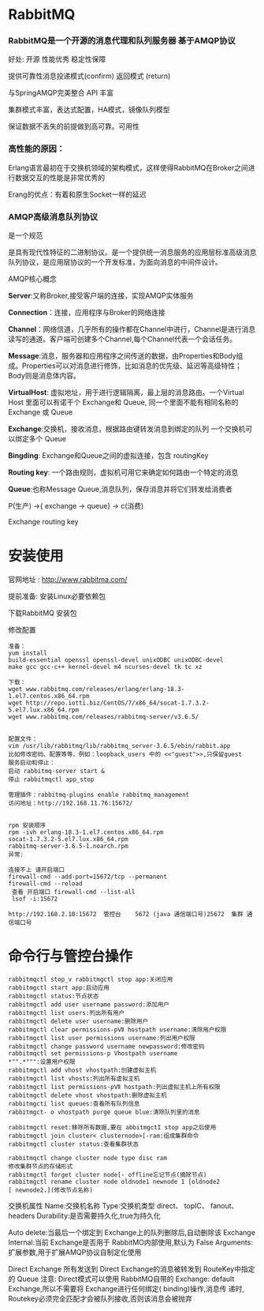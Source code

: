 # RabbitMQ



### RabbitMQ是一个开源的消息代理和队列服务器 基于AMQP协议

好处:  开源 性能优秀 稳定性保障

提供可靠性消息投递模式(confirm)  返回模式 (return)

与SpringAMQP完美整合 API 丰富

集群模式丰富，表达式配置，HA模式，镜像队列模型

保证数据不丢失的前提做到高可靠。可用性

### 高性能的原因：

Erlang语言最初在于交换机领域的架构模式，这样使得RabbitMQ在Broker之间进行数据交互的性能是非常优秀的

Erang的优点：有着和原生Socket一样的延迟

### AMQP高级消息队列协议

是一个规范

是具有现代性特征的二进制协议。是一个提供统一消息服务的应用层标准高级消息队列协议，是应用层协议的一个开发标准，为面向消息的中间件设计。

AMQP核心概念

**Server**:又称Broker,接受客户端的连接，实现AMQP实体服务

**Connection**：连接，应用程序与Broker的网络连接

**Channel**：网络信道，几乎所有的操作都在Channel中进行，Channel是进行消息读写的通道。客户端可创建多个Channel,每个Channel代表一个会话任务。

**Message**:消息，服务器和应用程序之间传送的数据，由Properties和Body组成。Properties可以对消息进行修饰，比如消息的优先级、延迟等高级特性；Body则是消息体内容。

**VirtualHost**: 虚拟地址，用于进行逻辑隔离，最上层的消息路由。一个Virtual Host 里面可以有诺干个 Exchange和 Queue, 同一个里面不能有相同名称的Exchange 或 Queue

**Exchange**:交换机，接收消息，根据路由键转发消息到绑定的队列  一个交换机可以绑定多个 Queue

**Bingding**: Exchange和Queue之间的虚拟连接，包含 routingKey

**Routing key**: 一个路由规则，虚拟机可用它来确定如何路由一个特定的消息

**Queue**:也称Message Queue,消息队列，保存消息并将它们转发给消费者



P(生产) ->{ exchange -> queue} -> c(消费)



Exchange  routing key

# 安装使用

官网地址 : http://www.rabbitma.com/

提前准备: 安装Linux必要依赖包

下载RabbitMQ 安装包

修改配置

```
准备：
yum install 
build-essential openssl openssl-devel unixODBC unixODBC-devel 
make gcc gcc-c++ kernel-devel m4 ncurses-devel tk tc xz

下载：
wget www.rabbitmq.com/releases/erlang/erlang-18.3-1.el7.centos.x86_64.rpm
wget http://repo.iotti.biz/CentOS/7/x86_64/socat-1.7.3.2-5.el7.lux.x86_64.rpm
wget www.rabbitmq.com/releases/rabbitmq-server/v3.6.5/


配置文件：
vim /usr/lib/rabbitmq/lib/rabbitmq_server-3.6.5/ebin/rabbit.app
比如修改密码、配置等等，例如：loopback_users 中的 <<"guest">>,只保留guest
服务启动和停止：
启动 rabbitmq-server start &
停止 rabbitmqctl app_stop

管理插件：rabbitmq-plugins enable rabbitmq_management
访问地址：http://192.168.11.76:15672/


rpm 安装顺序
rpm -ivh erlang-18.3-1.el7.centos.x86_64.rpm
socat-1.7.3.2-5.el7.lux.x86_64.rpm
rabbitmq-server-3.6.5-1.noarch.rpm
异常:

连接不上 请开启端口
firewall-cmd --add-port=15672/tcp --permanent
firewall-cmd --reload
 查看 开启端口 firewall-cmd --list-all
 lsof -i:15672

```



```
http://192.168.2.10:15672  管控台    5672 (java 通信端口号)25672  集群 通信端口号
```



# 命令行与管控台操作

```
rabbitmqctl stop_v rabbitmgctl stop app:关闭应用
rabbitmgctl start app:启动应用
rabbitmgctl status:节点状态
rabbitmgctl add user username password:添加用户
rabbitmgctl list users:列出所有用户
rabbitmgctl delete user username:删除用户
rabbitmgctl clear permissions-pⅦ hostpath username:清除用户权限
rabbitmgctl list user permissions username:列出用户权限
rabbitmgctl change password username newpassword:修改密码
rabbitmqctl set permissions-p Vhostpath username
*"".*""":设置用户权限
rabbitmgctl add vhost vhostpath:创建虚拟主机
rabbitmgctl list vhosts:列出所有虚拟主机
rabbitmgctl list permissions-pⅦ hostpath:列出虚拟主机上所有权限
rabbitmgctl delete vhost vhostpath:删除虚拟主机
rabbitmgcti list queues:查看所有队列信息
rabbitmgct- o vhostpath purge queue blue:清除队列里的消息

rabbitmgctl reset:移除所有数据,要在 abbitmgctI stop app之后使用
rabbitmgctl join cluster< clusternode>[-ram:组成集群命令
rabbitmgctl cluster status:查看集群状态

rabbitmqctl change cluster node type disc ram
修改集群节点的存储形式
rabbitmgctl forget cluster node[- offline忘记节点(摘除节点)
rabbitmgctl rename cluster node oldnode1 newnode 1 [oldnode2
[ newnode2.](修改节点名称)
```





交换机属性
Name:交换机名称
Type∶交换机类型 direct、 topIC、 fanout、 headers
Durability:是否需要持久化,true为持久化

Auto delete:当最后一个绑定到 Exchange上的队列删除后,自动删除该 Exchange
Internal:当前 Exchange是否用于 RabbitMO内部使用,默认为 False
Arguments:扩展参数,用于扩展AMQP协议自制定化使用



Direct Exchange
所有发送到 Direct Exchange的消息被转发到 RouteKey中指定的 Queue
注意: Direct模式可以使用 RabbitMQ自带的 Exchange: default
Exchange,所以不需要将 Exchange进行任何绑定( binding)操作,消息传
递时, Routekey必须完全匹配才会被队列接收,否则该消息会被抛弃















